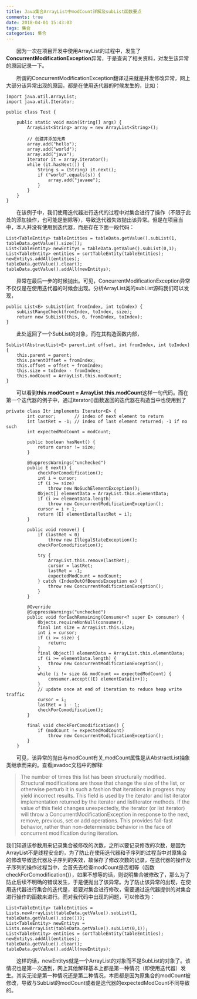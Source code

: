 ```yaml
---
title: Java集合ArrayList中modCount详解及subList函数要点
comments: true
date: 2018-04-01 15:43:03
tags: 集合
categories: 集合
---
```


&emsp;&emsp;因为一次在项目开发中使用ArrayList的过程中，发生了**ConcurrentModificationException**异常，于是查询了相关资料，对发生该异常的原因记录一下。

&emsp;&emsp;所谓的ConcurrentModificationException翻译过来就是并发修改异常，网上大部分该异常出现的原因，都是在使用迭代器的时候发生的，比如：

```
import java.util.ArrayList;
import java.util.Iterator;

public class Test {

    public static void main(String[] args) {
        ArrayList<String> array = new ArrayList<String>();

        // 创建并添加元素
        array.add("hello");
        array.add("world");
        array.add("java");
        Iterator it = array.iterator();
        while (it.hasNext()) {
            String s = (String) it.next();
            if ("world".equals(s)) {
                array.add("javaee");
            }
        }
    }
}
```
&emsp;&emsp;在该例子中，我们使用迭代器进行迭代的过程中对集合进行了操作（不限于此处的添加操作，也可能是删除等），导致迭代器失效抛出该异常。但是在项目当中，本人并没有使用到迭代器，而是存在下面一段代码：

```
List<TableEntity> tableEntities = tableData.getValue().subList(1, tableData.getValue().size());
List<TableEntity> newEntitys = tableData.getValue().subList(0,1);
List<TableEntity> entities = sortTableEntity(tableEntities);
newEntitys.addAll(entities);
tableData.getValue().clear();
tableData.getValue().addAll(newEntitys);
```
&emsp;&emsp;异常在最后一步的时候抛出。可见，ConcurrentModificationException异常不仅仅是在使用迭代器的时候会出现。分析ArrayList类的subList源码我们可以发现，

```
public List<E> subList(int fromIndex, int toIndex) {
    subListRangeCheck(fromIndex, toIndex, size);
    return new SubList(this, 0, fromIndex, toIndex);
}
```
&emsp;&emsp;此处返回了一个SubList的对象，而在其构造函数内部，

```
SubList(AbstractList<E> parent,int offset, int fromIndex, int toIndex) {
	this.parent = parent;
	this.parentOffset = fromIndex;
	this.offset = offset + fromIndex;
	this.size = toIndex - fromIndex;
	this.modCount = ArrayList.this.modCount;
}
```
&emsp;&emsp;可以看到**this.modCount = ArrayList.this.modCount**这样一句代码。而在第一个迭代器的例子中，通过iterator()函数返回的迭代器在构造当中也使用到了

```
private class Itr implements Iterator<E> {
        int cursor;       // index of next element to return
        int lastRet = -1; // index of last element returned; -1 if no such
        int expectedModCount = modCount;

        public boolean hasNext() {
            return cursor != size;
        }

        @SuppressWarnings("unchecked")
        public E next() {
            checkForComodification();
            int i = cursor;
            if (i >= size)
                throw new NoSuchElementException();
            Object[] elementData = ArrayList.this.elementData;
            if (i >= elementData.length)
                throw new ConcurrentModificationException();
            cursor = i + 1;
            return (E) elementData[lastRet = i];
        }

        public void remove() {
            if (lastRet < 0)
                throw new IllegalStateException();
            checkForComodification();

            try {
                ArrayList.this.remove(lastRet);
                cursor = lastRet;
                lastRet = -1;
                expectedModCount = modCount;
            } catch (IndexOutOfBoundsException ex) {
                throw new ConcurrentModificationException();
            }
        }

        @Override
        @SuppressWarnings("unchecked")
        public void forEachRemaining(Consumer<? super E> consumer) {
            Objects.requireNonNull(consumer);
            final int size = ArrayList.this.size;
            int i = cursor;
            if (i >= size) {
                return;
            }
            final Object[] elementData = ArrayList.this.elementData;
            if (i >= elementData.length) {
                throw new ConcurrentModificationException();
            }
            while (i != size && modCount == expectedModCount) {
                consumer.accept((E) elementData[i++]);
            }
            // update once at end of iteration to reduce heap write traffic
            cursor = i;
            lastRet = i - 1;
            checkForComodification();
        }

        final void checkForComodification() {
            if (modCount != expectedModCount)
                throw new ConcurrentModificationException();
        }
    }
```
&emsp;&emsp;可见，该异常的抛出与modCount有关,modCount属性是从AbstractList抽象类继承而来的。查看javadoc文档中的解释:
>The number of times this list has been structurally modified. Structural modifications are those that change the size of the list, or otherwise perturb it in such a fashion that iterations in progress may yield incorrect results.
This field is used by the iterator and list iterator implementation returned by the iterator and listIterator methods. If the value of this field changes unexpectedly, the iterator (or list iterator) will throw a ConcurrentModificationException in response to the next, remove, previous, set or add operations. This provides fail-fast behavior, rather than non-deterministic behavior in the face of concurrent modification during iteration.

我们知道该参数用来记录集合被修改的次数，之所以要记录修改的次数，是因为ArrayList不是线程安全的，为了防止在使用迭代器和子序列的过程当中对原集合的修改导致迭代器及子序列的失效，故保存了修改次数的记录，在迭代器的操作及子序列的操作过程当中，会首先去检查modCount是否相等（函数checkForComodification()），如果不想等的话，则说明集合被修改了，那么为了防止后续不明确的错误发生，于是便抛出了该异常。为了防止该异常的出现，在使用迭代器进行集合的迭代是，若要对集合进行修改，需要通过迭代器提供的对集合进行操作的函数来进行。而对我代码中出现的问题，可以修改为：

```
List<TableEntity> tableEntities = Lists.newArrayList(tableData.getValue().subList(1, tableData.getValue().size()));
List<TableEntity> newEntitys = Lists.newArrayList(tableData.getValue().subList(0,1));
List<TableEntity> entities = sortTableEntity(tableEntities);
newEntitys.addAll(entities);
tableData.getValue().clear();
tableData.getValue().addAll(newEntitys);
```
&emsp;&emsp;这样的话，newEntitys就是一个ArrayList的对象而不是SubList的对象了。该情况也是第一次遇到，网上其他解释基本上都是第一种情况（即使用迭代器）发生。其实无论是第一种情况还是第二种情况，本质都是因为原集合的modCount被修改，导致与SubList的modCount或者是迭代器的expectedModCount不同导致的。
